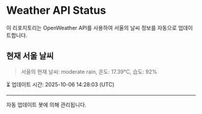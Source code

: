 
# Weather API Status

이 리포지토리는 OpenWeather API를 사용하여 서울의 날씨 정보를 자동으로 업데이트합니다.

## 현재 서울 날씨
> 서울의 현재 날씨: moderate rain, 온도: 17.39°C, 습도: 92%

⏳ 업데이트 시간: 2025-10-06 14:28:03 (UTC)

---
자동 업데이트 봇에 의해 관리됩니다.

